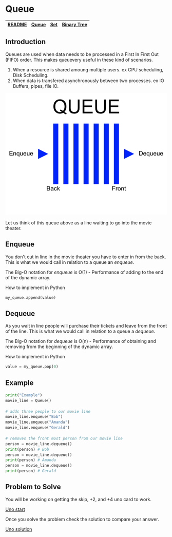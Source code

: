 # Queue

| [README](README.md) | [Queue](queue.md) | [Set](set.md) | [Binary Tree](binaryTree.md) |
| ------------------- | ----------------- | ------------- | ---------------------------- |

## Introduction

Queues are used when data needs to be processed in a First In First Out (FIFO) order. This makes queuevery useful in these kind of scenarios.

1. When a resource is shared amoung multiple users. ex CPU scheduling, Disk Scheduling.
2. When data is transfered asynchronously between two processes. ex IO Buffers, pipes, file IO.

![](queue.png)

Let us think of this queue above as a line waiting to go into the movie theater.

## Enqueue

You don't cut in line in the movie theater you have to enter in from the back. This is what we would call in relation to a queue an _enqueue_.

The Big-O notation for _enqueue_ is O(1) - Performance of adding to the end of the dynamic array.

How to implement in Python

```python
my_queue.append(value)
```

## Dequeue

As you wait in line people will purchase their tickets and leave from the front of the line. This is what we would call in relation to a queue a _dequeue_.

The Big-O notation for _dequeue_ is O(n) - Performance of obtaining and removing from the beginning of the dynamic array.

How to implement in Python

```python
value = my_queue.pop(0)
```

## Example

```python
print("Example")
movie_line = Queue()

# adds three people to our movie line
movie_line.enqueue("Bob")
movie_line.enqueue("Amanda")
movie_line.enqueue("Gerald")

# removes the front most person from our movie line
person = movie_line.dequeue()
print(person) # Bob
person = movie_line.dequeue()
print(person) # Amanda
person = movie_line.dequeue()
print(person) # Gerald
```

## Problem to Solve

You will be working on getting the skip, +2, and +4 uno card to work.

[Uno start](queue_start.py)

Once you solve the problem check the solution to compare your answer.

[Uno solution](queue_solution.py)
